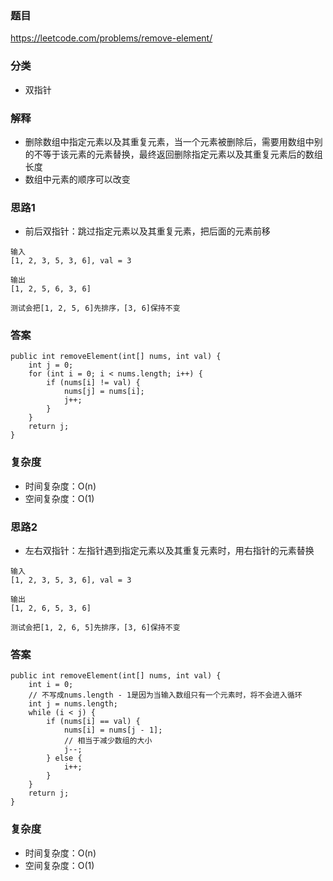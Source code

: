 ### 题目
https://leetcode.com/problems/remove-element/

### 分类
* 双指针

### 解释
* 删除数组中指定元素以及其重复元素，当一个元素被删除后，需要用数组中别的不等于该元素的元素替换，最终返回删除指定元素以及其重复元素后的数组长度
* 数组中元素的顺序可以改变

### 思路1
* 前后双指针：跳过指定元素以及其重复元素，把后面的元素前移
```
输入
[1, 2, 3, 5, 3, 6], val = 3

输出
[1, 2, 5, 6, 3, 6]

测试会把[1, 2, 5, 6]先排序，[3, 6]保持不变
```

### 答案
```
public int removeElement(int[] nums, int val) {
    int j = 0;
    for (int i = 0; i < nums.length; i++) {
        if (nums[i] != val) {
            nums[j] = nums[i];
            j++;
        }
    }
    return j;
}
```

### 复杂度
* 时间复杂度：O(n)
* 空间复杂度：O(1)

### 思路2
* 左右双指针：左指针遇到指定元素以及其重复元素时，用右指针的元素替换
```
输入
[1, 2, 3, 5, 3, 6], val = 3

输出
[1, 2, 6, 5, 3, 6]

测试会把[1, 2, 6, 5]先排序，[3, 6]保持不变
```

### 答案
```
public int removeElement(int[] nums, int val) {
    int i = 0;
    // 不写成nums.length - 1是因为当输入数组只有一个元素时，将不会进入循环
    int j = nums.length;
    while (i < j) {
        if (nums[i] == val) {
            nums[i] = nums[j - 1];
            // 相当于减少数组的大小
            j--;
        } else {
            i++;
        }
    }
    return j;
}
```

### 复杂度
* 时间复杂度：O(n)
* 空间复杂度：O(1)
